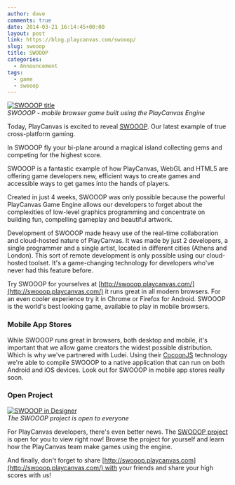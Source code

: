 ```yaml
---
author: dave
comments: true
date: 2014-03-21 16:14:45+00:00
layout: post
link: https://blog.playcanvas.com/swooop/
slug: swooop
title: SWOOOP
categories:
  - Announcement
tags:
  - game
  - swooop
---
```


[![SWOOOP title](/img/swooop_blog.jpg)](/img/swooop_blog.jpg)
<br />_SWOOOP - mobile browser game built using the PlayCanvas Engine_

Today, PlayCanvas is excited to reveal [SWOOOP](http://swooop.playcanvas.com). Our latest example of true cross-platform gaming.

In SWOOOP fly your bi-plane around a magical island collecting gems and competing for the highest score.

SWOOOP is a fantastic example of how PlayCanvas, WebGL and HTML5 are offering game developers new, efficient ways to create games and accessible ways to get games into the hands of players.

Created in just 4 weeks, SWOOOP was only possible because the powerful PlayCanvas Game Engine allows our developers to forget about the complexities of low-level graphics programming and concentrate on building fun, compelling gameplay and beautiful artwork.

Development of SWOOOP made heavy use of the real-time collaboration and cloud-hosted nature of PlayCanvas. It was made by just 2 developers, a single programmer and a single artist, located in different cities (Athens and London). This sort of remote development is only possible using our cloud-hosted toolset. It's a game-changing technology for developers who've never had this feature before.

Try SWOOOP for yourselves at [http://swooop.playcanvas.com/](http://swooop.playcanvas.com/) it runs great in all modern browsers. For an even cooler experience try it in Chrome or Firefox for Android. SWOOOP is the world's best looking game, available to play in mobile browsers.

### Mobile App Stores

While SWOOOP runs great in browsers, both desktop and mobile, it's important that we allow game creators the widest possible distribution. Which is why we've partnered with Ludei. Using their [CocoonJS](https://en.wikipedia.org/wiki/CocoonJS) technology we're able to compile SWOOOP to a native application that can run on both Android and iOS devices. Look out for SWOOOP in mobile app stores really soon.

### Open Project

[![SWOOOP in Designer](/img/designer-swooop.png)](/img/designer-swooop.png)
<br />_The SWOOOP project is open to everyone_

For PlayCanvas developers, there's even better news. The [SWOOOP project](https://playcanvas.com/project/4763/overview/swooop) is open for you to view right now! Browse the project for yourself and learn how the PlayCanvas team make games using the engine.

And finally, don't forget to share [http://swooop.playcanvas.com](http://swooop.playcanvas.com/) with your friends and share your high scores with us!

